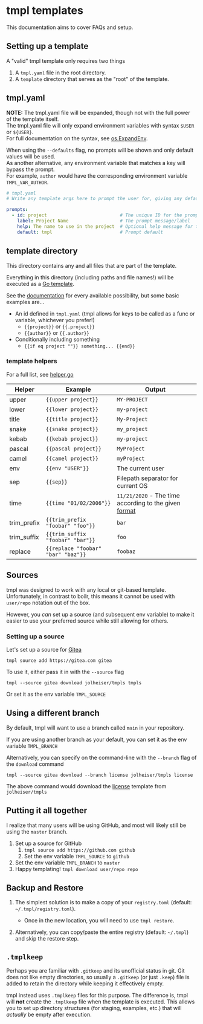# tmpl templates

This documentation aims to cover FAQs and setup.

## Setting up a template

A "valid" tmpl template only requires two things

1. A `tmpl.yaml` file in the root directory.
2. A `template` directory that serves as the "root" of the template.

## tmpl.yaml

**NOTE:** The tmpl.yaml file will be expanded, though not with the full power of the template itself.  
The tmpl.yaml file will only expand environment variables with syntax `$USER` or `${USER}`.  
For full documentation on the syntax, see [os.ExpandEnv](https://golang.org/pkg/os/#ExpandEnv).

When using the `--defaults` flag, no prompts will be shown and only default values will be used.  
As another alternative, any environment variable that matches a key will bypass the prompt.  
For example, `author` would have the corresponding environment variable `TMPL_VAR_AUTHOR`.

```yaml
# tmpl.yaml
# Write any template args here to prompt the user for, giving any defaults/options as applicable

prompts:
  - id: project                           # The unique ID for the prompt
    label: Project Name                   # The prompt message/label
    help: The name to use in the project  # Optional help message for the prompt
    default: tmpl                         # Prompt default
```

## template directory

This directory contains any and all files that are part of the template.

Everything in this directory (including paths and file names!) will be executed as a [Go template](https://golang.org/pkg/text/template/).

See the [documentation](https://golang.org/pkg/text/template/) for every available possibility, but some basic examples are...

* An id defined in `tmpl.yaml` (tmpl allows for keys to be called as a func or variable, whichever you prefer!)
   * `{{project}}` or `{{.project}}`
   * `{{author}}` or `{{.author}}`
* Conditionally including something
   * `{{if eq project ""}} something... {{end}}`

### template helpers

For a full list, see [helper.go](registry/helper.go)

| Helper      | Example                            | Output                                                                                                |
|-------------|------------------------------------|-------------------------------------------------------------------------------------------------------|
| upper       | `{{upper project}}`                | `MY-PROJECT`                                                                                          |
| lower       | `{{lower project}}`                | `my-project`                                                                                          |
| title       | `{{title project}}`                | `My-Project`                                                                                          |
| snake       | `{{snake project}}`                | `my_project`                                                                                          |
| kebab       | `{{kebab project}}`                | `my-project`                                                                                          |
| pascal      | `{{pascal project}}`               | `MyProject`                                                                                           |
| camel       | `{{camel project}}`                | `myProject`                                                                                           |
| env         | `{{env "USER"}}`                   | The current user                                                                                      |
| sep         | `{{sep}}`                          | Filepath separator for current OS                                                                     |
| time        | `{{time "01/02/2006"}}`            | `11/21/2020` - The time according to the given [format](https://flaviocopes.com/go-date-time-format/) |
| trim_prefix | `{{trim_prefix "foobar" "foo"}}`   | `bar`                                                                                                 |
| trim_suffix | `{{trim_suffix "foobar" "bar"}}`   | `foo`                                                                                                 |
| replace     | `{{replace "foobar" "bar" "baz"}}` | `foobaz`                                                                                              |

## Sources

tmpl was designed to work with any local or git-based template. Unfortunately, in contrast to boilr, this means 
it cannot be used with `user/repo` notation out of the box. 

However, you _can_ set up a source (and subsequent env variable) to make it easier to use your preferred source while
still allowing for others.

### Setting up a source

Let's set up a source for [Gitea](https://gitea.com)

```
tmpl source add https://gitea.com gitea
```

To use it, either pass it in with the `--source` flag

```
tmpl --source gitea download jolheiser/tmpls tmpls
```

Or set it as the env variable `TMPL_SOURCE`

## Using a different branch

By default, tmpl will want to use a branch called `main` in your repository.

If you are using another branch as your default, you can set it as the env variable `TMPL_BRANCH`

Alternatively, you can specify on the command-line with the `--branch` flag of the `download` command

```
tmpl --source gitea download --branch license jolheiser/tmpls license
```
The above command would download the [license](https://git.jojodev.com/jolheiser/tmpls/src/branch/license) template from `jolheiser/tmpls`

## Putting it all together

I realize that many users will be using GitHub, and most will likely still be using the `master` branch.

1. Set up a source for GitHub
   1. `tmpl source add https://github.com github`
   2. Set the env variable `TMPL_SOURCE` to `github`
2. Set the env variable `TMPL_BRANCH` to `master`
3. Happy templating! `tmpl download user/repo repo`

## Backup and Restore

1. The simplest solution is to make a copy of your `registry.toml` (default: `~/.tmpl/registry.toml`).
   * Once in the new location, you will need to use `tmpl restore`.
   
2. Alternatively, you can copy/paste the entire registry (default: `~/.tmpl`) and skip the restore step.

## `.tmplkeep`

Perhaps you are familiar with `.gitkeep` and its unofficial status in git. Git does not like empty directories, so usually
a `.gitkeep` (or just `.keep`) file is added to retain the directory while keeping it effectively empty.

tmpl instead uses `.tmplkeep` files for this purpose. The difference is, tmpl will **not** create the `.tmplkeep` file
when the template is executed. This allows you to set up directory structures (for staging, examples, etc.) that
will *actually* be empty after execution.